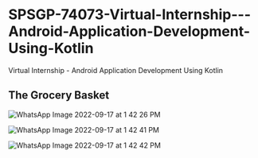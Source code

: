 # SPSGP-74073-Virtual-Internship---Android-Application-Development-Using-Kotlin
Virtual Internship - Android Application Development Using Kotlin

## The Grocery Basket

![WhatsApp Image 2022-09-17 at 1 42 26 PM](https://user-images.githubusercontent.com/83276177/190847403-7613ab29-8d4e-4df9-9b55-0387c3c6d6f8.jpeg)

![WhatsApp Image 2022-09-17 at 1 42 41 PM](https://user-images.githubusercontent.com/83276177/190847398-c6aaf30f-4419-4347-814d-b0d4eedeccbc.jpeg)

![WhatsApp Image 2022-09-17 at 1 42 42 PM](https://user-images.githubusercontent.com/83276177/190847394-95369c5b-e301-478d-9c48-ab0b8210f241.jpeg)
